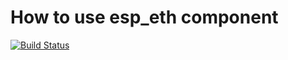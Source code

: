 # How to use esp_eth component
[![Build Status](https://www.travis-ci.org/suda-morris/esp_eth_doc.svg?branch=master)](https://www.travis-ci.org/suda-morris/esp_eth_doc)
